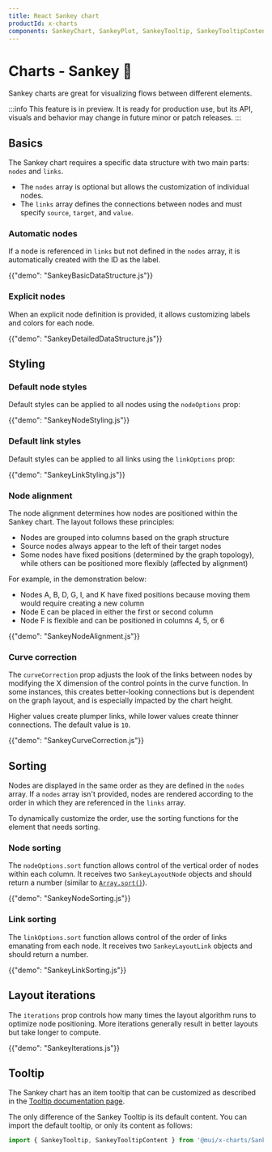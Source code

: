 ```yaml
---
title: React Sankey chart
productId: x-charts
components: SankeyChart, SankeyPlot, SankeyTooltip, SankeyTooltipContent
---
```


# Charts - Sankey [<span class="plan-pro"></span>](/x/introduction/licensing/#pro-plan 'Pro plan')🧪

<p class="description">Sankey charts are great for visualizing flows between different elements.</p>

:::info
This feature is in preview. It is ready for production use, but its API, visuals and behavior may change in future minor or patch releases.
:::

## Basics

The Sankey chart requires a specific data structure with two main parts: `nodes` and `links`.

- The `nodes` array is optional but allows the customization of individual nodes.
- The `links` array defines the connections between nodes and must specify `source`, `target`, and `value`.

### Automatic nodes

If a node is referenced in `links` but not defined in the `nodes` array, it is automatically created with the ID as the label.

{{"demo": "SankeyBasicDataStructure.js"}}

### Explicit nodes

When an explicit node definition is provided, it allows customizing labels and colors for each node.

{{"demo": "SankeyDetailedDataStructure.js"}}

## Styling

### Default node styles

Default styles can be applied to all nodes using the `nodeOptions` prop:

{{"demo": "SankeyNodeStyling.js"}}

### Default link styles

Default styles can be applied to all links using the `linkOptions` prop:

{{"demo": "SankeyLinkStyling.js"}}

### Node alignment

The node alignment determines how nodes are positioned within the Sankey chart. The layout follows these principles:

- Nodes are grouped into columns based on the graph structure
- Source nodes always appear to the left of their target nodes
- Some nodes have fixed positions (determined by the graph topology), while others can be positioned more flexibly (affected by alignment)

For example, in the demonstration below:

- Nodes A, B, D, G, I, and K have fixed positions because moving them would require creating a new column
- Node E can be placed in either the first or second column
- Node F is flexible and can be positioned in columns 4, 5, or 6

{{"demo": "SankeyNodeAlignment.js"}}

### Curve correction

The `curveCorrection` prop adjusts the look of the links between nodes by modifying the X dimension of the control points in the curve function.
In some instances, this creates better-looking connections but is dependent on the graph layout, and is especially impacted by the chart height.

Higher values create plumper links, while lower values create thinner connections. The default value is `10`.

{{"demo": "SankeyCurveCorrection.js"}}

## Sorting

Nodes are displayed in the same order as they are defined in the `nodes` array.
If a `nodes` array isn't provided, nodes are rendered according to the order in which they are referenced in the `links` array.

To dynamically customize the order, use the sorting functions for the element that needs sorting.

### Node sorting

The `nodeOptions.sort` function allows control of the vertical order of nodes within each column.
It receives two `SankeyLayoutNode` objects and should return a number (similar to [`Array.sort()`](https://developer.mozilla.org/en-US/docs/Web/JavaScript/Reference/Global_Objects/Array/sort#comparefn)).

{{"demo": "SankeyNodeSorting.js"}}

### Link sorting

The `linkOptions.sort` function allows control of the order of links emanating from each node.
It receives two `SankeyLayoutLink` objects and should return a number.

{{"demo": "SankeyLinkSorting.js"}}

## Layout iterations

The `iterations` prop controls how many times the layout algorithm runs to optimize node positioning. More iterations generally result in better layouts but take longer to compute.

{{"demo": "SankeyIterations.js"}}

## Tooltip

The Sankey chart has an item tooltip that can be customized as described in the [Tooltip documentation page](/x/react-charts/tooltip/).

The only difference of the Sankey Tooltip is its default content.
You can import the default tooltip, or only its content as follows:

```js
import { SankeyTooltip, SankeyTooltipContent } from '@mui/x-charts/SankeyChart',
```
